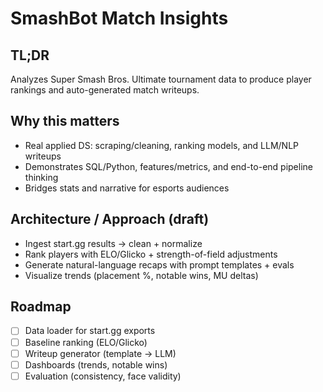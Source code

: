 # SmashBot Match Insights

## TL;DR
Analyzes Super Smash Bros. Ultimate tournament data to produce player rankings and auto-generated match writeups.

## Why this matters
- Real applied DS: scraping/cleaning, ranking models, and LLM/NLP writeups
- Demonstrates SQL/Python, features/metrics, and end-to-end pipeline thinking
- Bridges stats and narrative for esports audiences

## Architecture / Approach (draft)
- Ingest start.gg results → clean + normalize
- Rank players with ELO/Glicko + strength-of-field adjustments
- Generate natural-language recaps with prompt templates + evals
- Visualize trends (placement %, notable wins, MU deltas)

## Roadmap
- [ ] Data loader for start.gg exports
- [ ] Baseline ranking (ELO/Glicko)
- [ ] Writeup generator (template → LLM)
- [ ] Dashboards (trends, notable wins)
- [ ] Evaluation (consistency, face validity)
